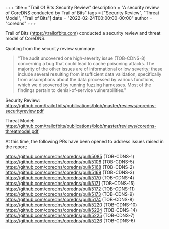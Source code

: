 +++
title = "Trail Of Bits Security Review"
description = "A security review of CoreDNS conducted by Trail of Bits"
tags = ["Security Review", "Threat Model", "Trail of Bits"]
date = "2022-02-24T00:00:00-00:00"
author = "coredns"
+++

Trail of Bits (https://trailofbits.com) conducted a security review and threat model of CoreDNS.

Quoting from the security review summary:

> "The audit uncovered one high-severity issue (TOB-CDNS-8) concerning a bug that could lead to cache poisoning attacks.
> The majority of the other issues are of informational or low severity; these include several resulting from insufficient
> data validation, specifically from assumptions about the data processed by various functions, which we discovered by
> running fuzzing harnesses. Most of the findings pertain to denial-of-service vulnerabilities."

Security Review: https://github.com/trailofbits/publications/blob/master/reviews/coredns-securityreview.pdf

Threat Model: https://github.com/trailofbits/publications/blob/master/reviews/coredns-threatmodel.pdf

At this time, the following PRs have been opened to address issues raised in the report: 

https://github.com/coredns/coredns/pull/5085 (TOB-CDNS-1)
https://github.com/coredns/coredns/pull/5108 (TOB-CDNS-5)
https://github.com/coredns/coredns/pull/5168 (TOB-CDNS-2)
https://github.com/coredns/coredns/pull/5169 (TOB-CDNS-3)
https://github.com/coredns/coredns/pull/5170 (TOB-CDNS-4)
https://github.com/coredns/coredns/pull/5171 (TOB-CDNS-15)
https://github.com/coredns/coredns/pull/5172 (TOB-CDNS-11)
https://github.com/coredns/coredns/pull/5173 (TOB-CDNS-9)
https://github.com/coredns/coredns/pull/5174 (TOB-CDNS-8)
https://github.com/coredns/coredns/pull/5220 (TOB-CDNS-10)
https://github.com/coredns/coredns/pull/5224 (TOB-CDNS-14)
https://github.com/coredns/coredns/pull/5225 (TOB-CDNS-7)
https://github.com/coredns/coredns/pull/5226 (TOB-CDNS-6)
